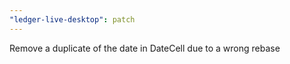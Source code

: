 ```yaml
---
"ledger-live-desktop": patch
---
```


Remove a duplicate of the date in DateCell due to a wrong rebase
